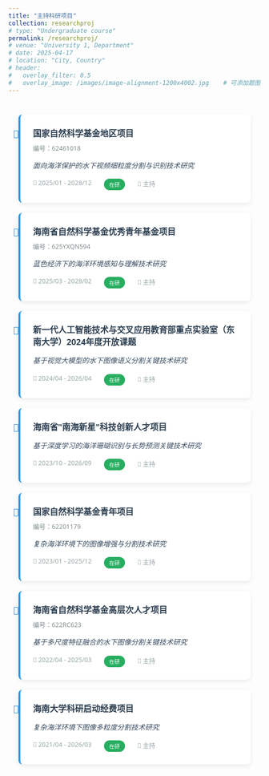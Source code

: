 ```yaml
---
title: "主持科研项目"
collection: researchproj
# type: "Undergraduate course"
permalink: /researchproj/
# venue: "University 1, Department"
# date: 2025-04-17
# location: "City, Country"
# header:
#   overlay_filter: 0.5
#   overlay_image: /images/image-alignment-1200x4002.jpg    # 可添加题图
---
```


<style>
/* 科研项目专用样式 */
.research-projects {
  max-width: 1000px;
  margin: 40px auto;
  padding: 0 20px;
  font-family: 'Segoe UI', system-ui, sans-serif;
}

.project-card {
  background: white;
  border-left: 4px solid #3498db;
  padding: 25px;
  margin: 20px 0;
  border-radius: 8px;
  box-shadow: 0 3px 10px rgba(0,0,0,0.08);
  transition: transform 0.3s ease;
}

.project-card:hover {
  transform: translateX(10px);
}

.project-title {
  color: #2c3e50;
  font-size: 1.2em;
  margin: 0 0 8px;
}

.project-fund {
  color: #7f8c8d;
  font-size: 0.9em;
  margin-bottom: 12px;
}

.project-topic {
  color: #34495e;
  font-style: italic;
  margin: 15px 0;
  line-height: 1.6;
}

.project-meta {
  display: flex;
  gap: 25px;
  color: #95a5a6;
  font-size: 0.9em;
  margin-top: 15px;
}

.status-tag {
  display: inline-block;
  padding: 4px 10px;
  border-radius: 15px;
  font-size: 0.85em;
  background: #27ae60;
  color: white;
}

/* 时间线装饰 */
.project-card::before {
  content: '🔬';
  float: left;
  margin-left: -40px;
  font-size: 1.5em;
  color: #3498db;
}
</style>

<div class="research-projects">

  <div class="project-card">
    <h3 class="project-title">国家自然科学基金地区项目</h3>
    <div class="project-fund">编号：62461018</div>
    <p class="project-topic">面向海洋保护的水下视频细粒度分割与识别技术研究</p>
    <div class="project-meta">
      <span>📅 2025/01 - 2028/12</span>
      <span class="status-tag">在研</span>
      <span>🎯 主持</span>
    </div>
  </div>

  <div class="project-card">
    <h3 class="project-title">海南省自然科学基金优秀青年基金项目</h3>
    <div class="project-fund">编号：625YXQN594</div>
    <p class="project-topic">蓝色经济下的海洋环境感知与理解技术研究</p>
    <div class="project-meta">
      <span>📅 2025/03 - 2028/02</span>
      <span class="status-tag">在研</span>
      <span>🎯 主持</span>
    </div>
  </div>

  <div class="project-card">
    <h3 class="project-title">新一代人工智能技术与交叉应用教育部重点实验室（东南大学）2024年度开放课题</h3>
    <p class="project-topic">基于视觉大模型的水下图像语义分割关键技术研究</p>
    <div class="project-meta">
      <span>📅 2024/04 - 2026/04</span>
      <span class="status-tag">在研</span>
      <span>🎯 主持</span>
    </div>
  </div>

  <div class="project-card">
    <h3 class="project-title">海南省"南海新星"科技创新人才项目</h3>
    <p class="project-topic">基于深度学习的海洋珊瑚识别与长势预测关键技术研究</p>
    <div class="project-meta">
      <span>📅 2023/10 - 2026/09</span>
      <span class="status-tag">在研</span>
      <span>🎯 主持</span>
    </div>
  </div>

  <div class="project-card">
    <h3 class="project-title">国家自然科学基金青年项目</h3>
    <div class="project-fund">编号：62201179</div>
    <p class="project-topic">复杂海洋环境下的图像增强与分割技术研究</p>
    <div class="project-meta">
      <span>📅 2023/01 - 2025/12</span>
      <span class="status-tag">在研</span>
      <span>🎯 主持</span>
    </div>
  </div>

  <div class="project-card">
    <h3 class="project-title">海南省自然科学基金高层次人才项目</h3>
    <div class="project-fund">编号：622RC623</div>
    <p class="project-topic">基于多尺度特征融合的水下图像分割关键技术研究</p>
    <div class="project-meta">
      <span>📅 2022/04 - 2025/03</span>
      <span class="status-tag">在研</span>
      <span>🎯 主持</span>
    </div>
  </div>

  <div class="project-card">
    <h3 class="project-title">海南大学科研启动经费项目</h3>
    <p class="project-topic">复杂海洋环境下图像多粒度分割技术研究</p>
    <div class="project-meta">
      <span>📅 2021/04 - 2026/03</span>
      <span class="status-tag">在研</span>
      <span>🎯 主持</span>
    </div>
  </div>
  
</div>